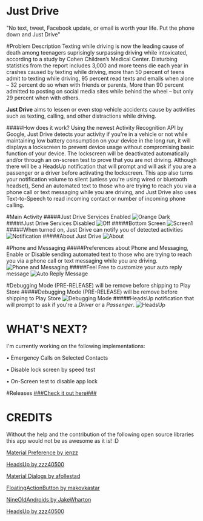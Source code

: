 # Just Drive
"No text, tweet, Facebook update, or email is worth your life. Put the phone down and Just Drive"

#Problem Description
Texting while driving is now the leading cause of death among teenagers suprisingly surpassing driving while intoxicated, according to a study by Cohen Children’s Medical Center. Disturbing statistics from the report includes 3,000 and more teens die each year in crashes caused by texting while driving, more than 50 percent of teens admit to texting while driving, 95 percent read texts and emails when alone – 32 percent do so when with friends or parents, More than 90 percent admitted to posting on social media sites while behind the wheel – but only 29 percent when with others.

**Just Drive** aims to lessen or even stop vehicle accidents cause by activities such as texting, calling, and other distractions while driving.

#####How does it work?
Using the newest Activity Recognition API by Google, Just Drive detects your activity if you're in a vehicle or not while maintaining low battery consumption on your device in the long run, it will displays a lockscreen to prevent device usage without compromising basic function of your device. The lockscreen will be deactivated automatically and/or through an on-screen test to prove that you are not driving. Although there will be a HeadsUp notification that will prompt and will ask if you are a passenger or a driver before activating the lockscreen. This app also turns your notification volume to silent (unless you're using wired or bluetooth headset), Send an automated text to those who are trying to reach you via a phone call or text messaging while you are driving, and Just Drive also uses Text-to-Speech to read incoming contact or number of incoming phone calling.

#Main Activity
#####Just Drive Services Enabled
![Orange Dark](http://s29.postimg.org/lvjd57l53/Orange_Dark.png)
#####Just Drive Services Disabled
![Off](http://s29.postimg.org/r5obwi5dz/Off.png)
#####Bottom Screen
![Screen1](http://s29.postimg.org/4yyvqj2yv/Screen1.png)
#####When turned on, Just Drive can notify you of detected activities
![Notification](http://s29.postimg.org/n1nd409fr/Notification.png)
#####About Just Drive
![About](http://s29.postimg.org/c9l7b64lj/About.png)

#Phone and Messaging
#####Preferences about Phone and Messaging, Enable or Disable sending automated text to those who are trying to reach you via a phone call or text messaging while you are driving.
![Phone and Messaging](http://s29.postimg.org/7hkkr7op3/Phone_and_Messaging.png)
#####Feel Free to customize your auto reply message
![Auto Reply Message](http://s29.postimg.org/5x621c1jb/Auto_Reply_Message.png)

#Debugging Mode (PRE-RELEASE) will be remove before shipping to Play Store
#####Debugging Mode (PRE-RELEASE) will be remove before shipping to Play Store
![Debugging Mode](http://s29.postimg.org/4jef6129z/Debugging_Mode.png)
#####HeadsUp notification that will prompt to ask if you're a *Driver* or a *Passenger*.
![HeadsUp](http://s29.postimg.org/djnm3ynrb/Heads_Up.png)

WHAT'S NEXT?
=======
I'm currently working on the following implementations:

• Emergency Calls on Selected Contacts

• Disable lock screen by speed test

• On-Screen test to disable app lock


#Releases
[###Check it out here###](https://github.com/ponnex/Just-Drive/releases)

CREDITS
=======

Without the help and the contribution of the following open source libraries this app would not be as awesome as it is! :D

[Material Preference by jenzz](https://github.com/jenzz/Android-MaterialPreference)

[HeadsUp by zzz40500](https://github.com/zzz40500/HeadsUp)

[Material Dialogs by afollestad](https://github.com/afollestad/material-dialogs)

[FloatingActionButton by makovkastar](https://github.com/makovkastar/FloatingActionButton)

[NineOldAndroids by JakeWharton](https://github.com/JakeWharton/NineOldAndroids/)

[HeadsUp by zzz40500](https://github.com/zzz40500/HeadsUp)


